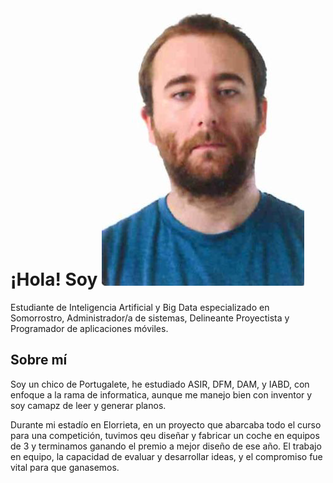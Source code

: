 # ¡Hola! Soy ![Clemente](fotos/foto.bmp)

Estudiante de Inteligencia Artificial y Big Data especializado en Somorrostro, Administrador/a de sistemas, Delineante Proyectista y Programador de aplicaciones móviles.

## Sobre mí
Soy un chico de Portugalete, he estudiado ASIR, DFM, DAM, y IABD, con enfoque a la rama de informatica, aunque me manejo bien con inventor y soy camapz de leer y generar planos.

Durante mi estadío en Elorrieta, en un proyecto que abarcaba todo el curso para una competición, tuvimos qeu diseñar y fabricar un coche en equipos de 3 y terminamos ganando el premio a mejor diseño de ese año. El trabajo en equipo, la capacidad de evaluar y desarrollar ideas, y el compromiso fue vital para que ganasemos.
